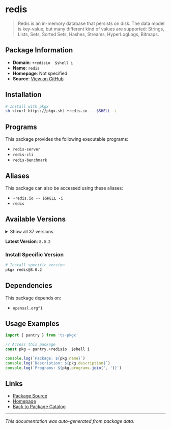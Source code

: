 # redis

> Redis is an in-memory database that persists on disk. The data model is key-value, but many different kind of values are supported: Strings, Lists, Sets, Sorted Sets, Hashes, Streams, HyperLogLogs, Bitmaps.

## Package Information

- **Domain**: `+redisio  $shell i`
- **Name**: `redis`
- **Homepage**: Not specified
- **Source**: [View on GitHub](https://github.com/pkgxdev/pantry/tree/main/projects/redis.io/package.yml)

## Installation

```bash
# Install with pkgx
sh <(curl https://pkgx.sh) +redis.io -- $SHELL -i
```

## Programs

This package provides the following executable programs:

- `redis-server`
- `redis-cli`
- `redis-benchmark`

## Aliases

This package can also be accessed using these aliases:

- `+redis.io -- $SHELL -i`
- `redis`

## Available Versions

<details>
<summary>Show all 37 versions</summary>

- `8.0.2`, `8.0.1`, `8.0.0`, `7.4.4`, `7.4.2`
- `7.4.1`, `7.4.0`, `7.2.9`, `7.2.8`, `7.2.7`
- `7.2.6`, `7.2.5`, `7.2.4`, `7.2.3`, `7.2.2`
- `7.2.1`, `7.2.0`, `7.0.15`, `7.0.14`, `7.0.13`
- `7.0.12`, `7.0.11`, `7.0.10`, `7.0.9`, `7.0.8`
- `7.0.7`, `6.2.18`, `6.2.17`, `6.2.16`, `6.2.15`
- `6.2.14`, `6.2.13`, `6.2.12`, `6.2.11`, `6.0.20`
- `6.0.19`, `6.0.18`

</details>

**Latest Version**: `8.0.2`

### Install Specific Version

```bash
# Install specific version
pkgx redis@8.0.2
```

## Dependencies

This package depends on:

- `openssl.org^1`

## Usage Examples

```typescript
import { pantry } from 'ts-pkgx'

// Access this package
const pkg = pantry.+redisio  $shell i

console.log(`Package: ${pkg.name}`)
console.log(`Description: ${pkg.description}`)
console.log(`Programs: ${pkg.programs.join(', ')}`)
```

## Links

- [Package Source](https://github.com/pkgxdev/pantry/tree/main/projects/redis.io/package.yml)
- [Homepage](#)
- [Back to Package Catalog](../package-catalog.md)

---

*This documentation was auto-generated from package data.*
